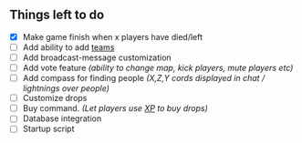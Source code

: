 ## Things left to do

- [x] Make game finish when x players have died/left
- [ ] Add ability to add [teams](http://minecraft.gamepedia.com/Scoreboard#teams)
- [ ] Add broadcast-message customization
- [ ] Add vote feature _(ability to change map, kick players, mute players etc)_
- [ ] Add compass for finding people _(X,Z,Y cords displayed in chat / lightnings over people)_
- [ ] Customize drops
- [ ] Buy command. _(Let players use [XP](http://minecraft.gamepedia.com/XP) to buy drops)_
- [ ] Database integration
- [ ] Startup script
